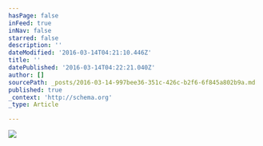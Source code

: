 ```yaml
---
hasPage: false
inFeed: true
inNav: false
starred: false
description: ''
dateModified: '2016-03-14T04:21:10.446Z'
title: ''
datePublished: '2016-03-14T04:22:21.040Z'
author: []
sourcePath: _posts/2016-03-14-997bee36-351c-426c-b2f6-6f845a802b9a.md
published: true
_context: 'http://schema.org'
_type: Article

---
```

![](https://the-grid-user-content.s3-us-west-2.amazonaws.com/aee0ac74-6133-47d8-bb19-c502b17fa53b.jpg)